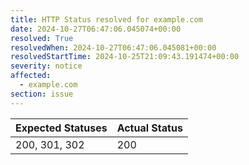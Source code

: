 ```yaml
---
title: HTTP Status resolved for example.com
date: 2024-10-27T06:47:06.045074+00:00
resolved: True
resolvedWhen: 2024-10-27T06:47:06.045081+00:00
resolvedStartTime: 2024-10-25T21:09:43.191474+00:00
severity: notice
affected:
  - example.com
section: issue
---
```


| Expected Statuses | Actual Status  |
|-------------------|----------------|
| 200, 301, 302 | 200 |
